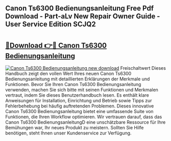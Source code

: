 ## Canon Ts6300 Bedienungsanleitung Free Pdf Download - Part-aLv New Repair Owner Guide - User Service Edition SCJQ2

# <h2><a href="http://df14pwg.blite.top/?on=Canon+Ts6300+Bedienungsanleitung">🔗Download 👉🔴 Canon Ts6300 Bedienungsanleitung</a></h2>

[![Canon Ts6300 Bedienungsanleitung new download](https://i.imgur.com/lujVjoI.png)](http://df14pwg.blite.top/?on=Canon+Ts6300+Bedienungsanleitung)
Freischaltwert Dieses Handbuch zeigt den vollen Wert Ihres neuen Canon Ts6300 Bedienungsanleitung mit detaillierten Erklärungen der Merkmale und Funktionen. Bevor Sie Ihren Canon Ts6300 Bedienungsanleitung verwenden, machen Sie sich bitte mit seinen Funktionen und Merkmalen vertraut, indem Sie dieses Benutzerhandbuch lesen. Es enthält klare Anweisungen für Installation, Einrichtung und Betrieb sowie Tipps zur Fehlerbehebung bei häufig auftretenden Problemen. Dieses innovative Canon Ts6300 Bedienungsanleitung bietet eine umfassende Suite von Funktionen, die Ihren Workflow optimieren. Wir vertrauen darauf, dass das Canon Ts6300 BedienungsanleitungD eine unschätzbare Ressource für Ihre Bemühungen war, Ihr neues Produkt zu meistern. Sollten Sie Hilfe benötigen, steht Ihnen unser Kundenservice zur Verfügung.
